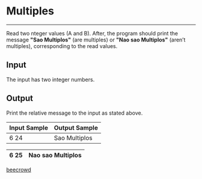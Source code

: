 # Multiples

---

Read two nteger values (A and B). After, the program should print the message **"Sao Multiplos"** (are multiples) or **"Nao sao Multiplos"** (aren’t multiples), corresponding to the read values.

## Input

The input has two integer numbers.

## Output

Print the relative message to the input as stated above.

| Input Sample | Output Sample |
| ------------ | ------------- |
| 6 24         | Sao Multiplos |

| 6 25 | Nao sao Multiplos |
| ---- | ----------------- |

[beecrowd](https://www.beecrowd.com.br/judge/en/problems/view/1044)
